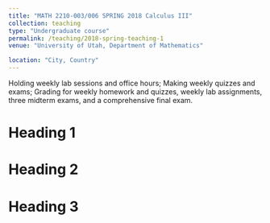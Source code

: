 ```yaml
---
title: "MATH 2210-003/006 SPRING 2018 Calculus III"
collection: teaching
type: "Undergraduate course"
permalink: /teaching/2018-spring-teaching-1
venue: "University of Utah, Department of Mathematics"

location: "City, Country"
---
```


Holding weekly lab sessions and office hours; Making weekly quizzes and exams; Grading for weekly homework and quizzes, weekly lab assignments, three midterm exams, and a comprehensive final exam.

Heading 1
======

Heading 2
======

Heading 3
======
